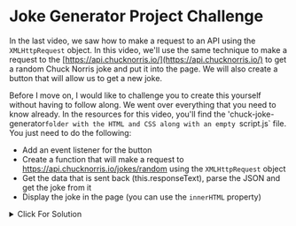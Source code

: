 # Joke Generator Project Challenge

In the last video, we saw how to make a request to an API using the `XMLHttpRequest` object. In this video, we'll use the same technique to make a request to the [https://api.chucknorris.io/](https://api.chucknorris.io/) to get a random Chuck Norris joke and put it into the page. We will also create a button that will allow us to get a new joke.

Before I move on, I would like to challenge you to create this yourself without having to follow along. We went over everything that you need to know already. In the resources for this video, you'll find the 'chuck-joke-generator`folder with the HTML and CSS along with an empty `script.js` file. You just need to do the following:

- Add an event listener for the button
- Create a function that will make a request to https://api.chucknorris.io/jokes/random using the `XMLHttpRequest` object
- Get the data that is sent back (this.responseText), parse the JSON and get the joke from it
- Display the joke in the page (you can use the `innerHTML` property)

<details>
  <summary>Click For Solution</summary>

First I will bring in the button and the id of where I want the joke to be displayed:

```js
const jokeEl = document.getElementById('joke');
const jokeBtn = document.getElementById('jokeBtn');
```

Next, I will add an event listener for the button:

```js
jokeBtn.addEventListener('click', generateJoke);
```

Now, I will create the `generateJoke` function. This function will make the request to the API and get the joke:

```js
function generateJoke() {
  const xhr = new XMLHttpRequest();

  xhr.open('GET', 'https://api.chucknorris.io/jokes/random');

  xhr.onreadystatechange = function () {
    if (this.readyState === 4) {
      if (this.status === 200) {
        jokeEl.innerHTML = JSON.parse(this.responseText).value;
      } else {
        jokeEl.innerHTML = 'Something went wrong (Not Funny)';
      }
    }
  };

  xhr.send();
}
```

I am going to first check for the `readystate` to be `4` and then check for the `status` to be `200`. If the status is anything but `200`, then I will put an error message into the joke element.

Remember, the server decides how to format the response. In this case, we get a JSON object with a `value` property. So, we need to parse the JSON and get the joke from it. Then we add it to the page.

We also want this to run right away, so let's use the `DOMContentLoaded` event:

```js
document.addEventListener('DOMContentLoaded', generateJoke);
```

</details>
